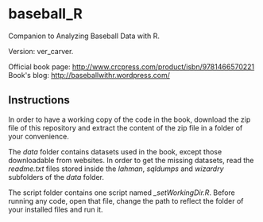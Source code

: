 baseball_R
==========

Companion to Analyzing Baseball Data with R.

Version: ver_carver.

Official book page: http://www.crcpress.com/product/isbn/9781466570221
Book's blog: http://baseballwithr.wordpress.com/

Instructions
------------

In order to have a working copy of the code in the book, download the zip file of this repository and extract the content of the zip file in a folder of your convenience.

The <i>data</i> folder contains datasets used in the book, except those downloadable from websites. In order to get the missing datasets, read the <i>readme.txt</i> files stored inside the <i>lahman</i>, <i>sqldumps</i> and <i>wizardry</i> subfolders of the <i>data</i> folder.

The script folder contains one script named <i>_setWorkingDir.R</i>. Before running any code, open that file, change the path to reflect the folder of your installed files and run it.

